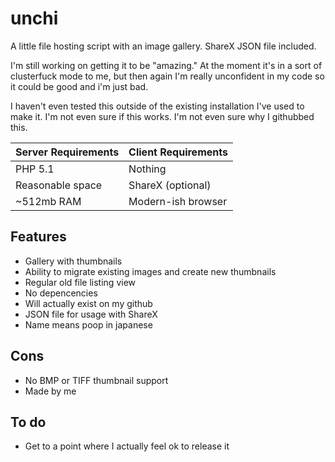unchi
=====

A little file hosting script with an image gallery. ShareX JSON file included.

I'm still working on getting it to be "amazing." At the moment it's in a sort of clusterfuck mode to me, but then again I'm really unconfident in my code so it could be good and i'm just bad.

I haven't even tested this outside of the existing installation I've used to make it. I'm not even sure if this works. I'm not even sure why I githubbed this. 

| Server Requirements | Client Requirements |
| ------------------- | ------------------- |
| PHP 5.1             | Nothing             |
| Reasonable space    | ShareX (optional)   |
| ~512mb RAM          | Modern-ish browser  |

Features
--------
- Gallery with thumbnails
- Ability to migrate existing images and create new thumbnails
- Regular old file listing view
- No depencencies
- Will actually exist on my github
- JSON file for usage with ShareX
- Name means poop in japanese

Cons
----
- No BMP or TIFF thumbnail support
- Made by me

To do
-----
- Get to a point where I actually feel ok to release it

